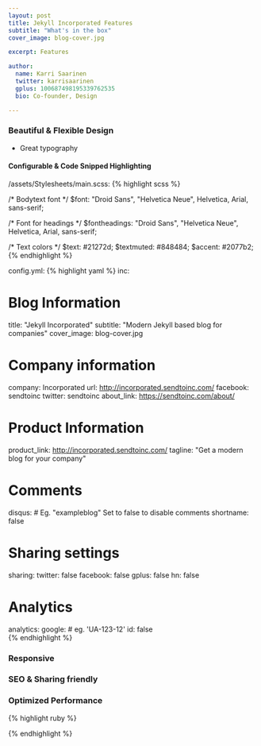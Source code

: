 ```yaml
---
layout: post
title: Jekyll Incorporated Features
subtitle: "What's in the box"
cover_image: blog-cover.jpg

excerpt: Features

author:
  name: Karri Saarinen
  twitter: karrisaarinen
  gplus: 100687498195339762535
  bio: Co-founder, Design

---
```



### Beautiful & Flexible Design

* Great typography

#### Configurable & Code Snipped Highlighting

/assets/Stylesheets/main.scss:
{% highlight scss %}

/* Bodytext font */
$font: "Droid Sans", "Helvetica Neue", Helvetica, Arial, sans-serif;

/* Font for headings */
$fontheadings: "Droid Sans", "Helvetica Neue", Helvetica, Arial, sans-serif;

/* Text colors */
$text: #21272d;
$textmuted: #848484;
$accent: #2077b2;    
{% endhighlight %}

config.yml:
{% highlight yaml %}
inc:
  # Blog Information
  title:        "Jekyll Incorporated"
  subtitle:     "Modern Jekyll based blog for companies"
  cover_image:  blog-cover.jpg
  
  # Company information
  company:      Incorporated
  url:          http://incorporated.sendtoinc.com/
  facebook:     sendtoinc
  twitter:      sendtoinc
  about_link:   https://sendtoinc.com/about/
  
  # Product Information
  product_link: http://incorporated.sendtoinc.com/
  tagline:      "Get a modern blog for your company"
  
  # Comments
  disqus:
    # Eg. "exampleblog" Set to false to disable comments
    shortname:  false
  
  
  # Sharing settings
  sharing:
    twitter:    false
    facebook:   false
    gplus:      false
    hn:         false
    
  
 # Analytics     
  analytics:
    google: 
      # eg. 'UA-123-12'
      id:       false    
{% endhighlight %}

### Responsive


### SEO & Sharing friendly

### Optimized Performance


{% highlight ruby %}
    
{% endhighlight %}
